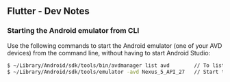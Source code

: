 ## Flutter - Dev Notes

### Starting the Android emulator from CLI

Use the following commands to start the Android emulator (one of your AVD devices) from the command line, without having to start Android Studio:

```bash
$ ~/Library/Android/sdk/tools/bin/avdmanager list avd        // To list the existing virtual devices.
$ ~/Library/Android/sdk/tools/emulator -avd Nexus_5_API_27   // Start the device having that name.
```

